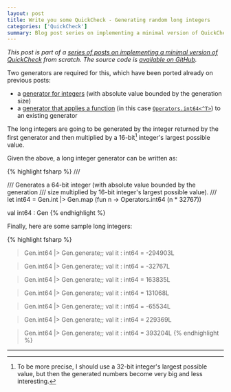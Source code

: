 ```yaml
---
layout: post
title: Write you some QuickCheck - Generating random long integers
categories: ['QuickCheck']
summary: Blog post series on implementing a minimal version of QuickCheck from scratch.
---
```


*This post is part of a [series of posts on implementing a minimal version of QuickCheck](/2016/02/08/write-you-some-quickcheck/) from scratch. The source code is [available on GitHub](https://gist.github.com/moodmosaic/65c576732722b3b7a200).*

Two generators are required for this, which have been ported already on previous posts:

* a [generator for integers](/2016/02/13/write-you-some-quickcheck-generating-random-integers/) (with absolute value bounded by the generation size)
* a [generator that applies a function](/2016/02/10/write-you-some-quickcheck-generating-random-bytes/) (in this case [`Operators.int64<^T>`](https://msdn.microsoft.com/en-us/library/ee370563.aspx)) to an existing generator

The long integers are going to be generated by the integer returned by the first generator and then multiplied by a 16-bit[^2] integer's largest possible value.

Given the above, a long integer generator can be written as:

{% highlight fsharp %}
/// <summary>
/// Generates a 64-bit integer (with absolute value bounded by the generation
/// size multiplied by 16-bit integer's largest possible value).
/// </summary>
let int64 = Gen.int |> Gen.map (fun n -> Operators.int64 (n * 32767))

val int64 : Gen<int64>
{% endhighlight %}

Finally, here are some sample long integers:

{% highlight fsharp %}
> Gen.int64 |> Gen.generate;;
val it : int64 = -294903L

> Gen.int64 |> Gen.generate;;
val it : int64 = -32767L

> Gen.int64 |> Gen.generate;;
val it : int64 = 163835L

> Gen.int64 |> Gen.generate;;
val it : int64 = 131068L

> Gen.int64 |> Gen.generate;;
val it : int64 = -65534L

> Gen.int64 |> Gen.generate;;
val it : int64 = 229369L

> Gen.int64 |> Gen.generate;;
val it : int64 = 393204L
{% endhighlight %}

---

[^1]: From [Wikipedia](https://goo.gl/WRpzHU).
[^2]: To be more precise, I should use a 32-bit integer's largest possible value, but then the generated numbers become very big and less interesting.
